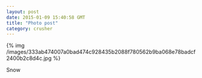 ```yaml
---
layout: post
date: 2015-01-09 15:40:58 GMT
title: "Photo post"
category: crusher
---
```

{% img /images/333ab474007a0bad474c928435b2088f780562b9ba068e78badcf2400b2c8d4c.jpg %}

Snow
